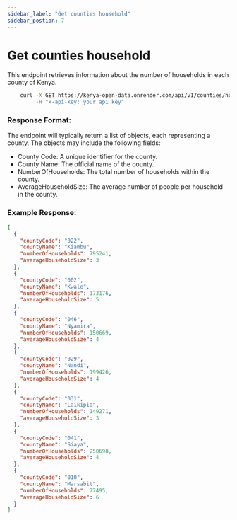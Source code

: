 ```yaml
---
sidebar_label: "Get counties household"
sidebar_postion: 7
---
```


# Get counties household

This endpoint retrieves information about the number of households in each county of Kenya.

```bash
    curl -X GET https://kenya-open-data.onrender.com/api/v1/counties/households \
         -H "x-api-key: your api key"
```

### Response Format:

The endpoint will typically return a list of objects, each representing a county. The objects may include the following fields:

- County Code: A unique identifier for the county.
- County Name: The official name of the county.
- NumberOfHouseholds: The total number of households within the county.
- AverageHouseholdSize: The average number of people per household in the county.

### Example Response:

```json
[
  {
    "countyCode": "022",
    "countyName": "Kiambu",
    "numberOfHouseholds": 795241,
    "averageHouseholdSize": 3
  },
  {
    "countyCode": "002",
    "countyName": "Kwale",
    "numberOfHouseholds": 173176,
    "averageHouseholdSize": 5
  },
  {
    "countyCode": "046",
    "countyName": "Nyamira",
    "numberOfHouseholds": 150669,
    "averageHouseholdSize": 4
  },
  {
    "countyCode": "029",
    "countyName": "Nandi",
    "numberOfHouseholds": 199426,
    "averageHouseholdSize": 4
  },
  {
    "countyCode": "031",
    "countyName": "Laikipia",
    "numberOfHouseholds": 149271,
    "averageHouseholdSize": 3
  },
  {
    "countyCode": "041",
    "countyName": "Siaya",
    "numberOfHouseholds": 250698,
    "averageHouseholdSize": 4
  },
  {
    "countyCode": "010",
    "countyName": "Marsabit",
    "numberOfHouseholds": 77495,
    "averageHouseholdSize": 6
  }
]
```
